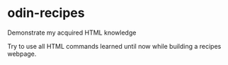 # odin-recipes

Demonstrate my acquired HTML knowledge

Try to use all HTML commands learned until now while building a recipes webpage.